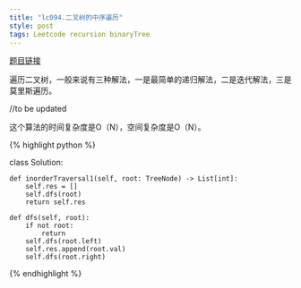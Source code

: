 ```yaml
---
title: "lc094.二叉树的中序遍历"
style: post
tags: Leetcode recursion binaryTree
---
```


[题目链接](https://leetcode-cn.com/problems/binary-tree-inorder-traversal/)

遍历二叉树，一般来说有三种解法，一是最简单的递归解法，二是迭代解法，三是莫里斯遍历。

//to be updated

这个算法的时间复杂度是O（N），空间复杂度是O（N）。

{% highlight python %}

class Solution:

    def inorderTraversal1(self, root: TreeNode) -> List[int]:
        self.res = []
        self.dfs(root)
        return self.res

    def dfs(self, root):
        if not root:
            return
        self.dfs(root.left)
        self.res.append(root.val)
        self.dfs(root.right)


{% endhighlight %}

